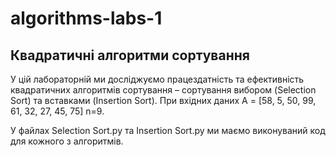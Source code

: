 # algorithms-labs-1

## Квадратичні алгоритми сортування

У цій лабораторній ми досліджуємо працездатність та ефективність квадратичних алгоритмів сортування – сортування вибором (Selection Sort) та вставками (Insertion Sort). При вхідних даних А = [58, 5, 50, 99, 61, 32, 27, 45, 75] n=9.

У файлах Selection Sort.py та Insertion Sort.py ми маємо виконуваний код для кожного з алгоритмів. 
